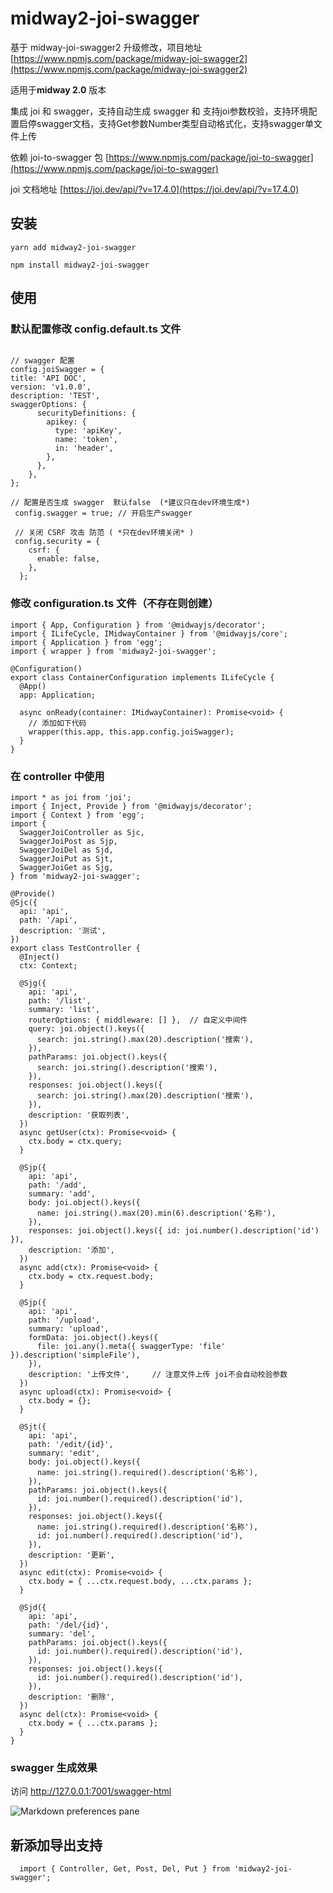 # midway2-joi-swagger

基于 midway-joi-swagger2 升级修改，项目地址 [https://www.npmjs.com/package/midway-joi-swagger2](https://www.npmjs.com/package/midway-joi-swagger2)

适用于**midway 2.0** 版本

集成 joi 和 swagger，支持自动生成 swagger 和 支持joi参数校验，支持环境配置启停swagger文档，支持Get参数Number类型自动格式化，支持swagger单文件上传

依赖 joi-to-swagger 包 [https://www.npmjs.com/package/joi-to-swagger](https://www.npmjs.com/package/joi-to-swagger)

joi 文档地址 [https://joi.dev/api/?v=17.4.0](https://joi.dev/api/?v=17.4.0)


## 安装

```
yarn add midway2-joi-swagger

npm install midway2-joi-swagger
```

## 使用

###  默认配置修改 config.default.ts 文件

```

// swagger 配置
config.joiSwagger = {
title: 'API DOC',
version: 'v1.0.0',
description: 'TEST',
swaggerOptions: {
	  securityDefinitions: {
	    apikey: {
	      type: 'apiKey',
	      name: 'token',
	      in: 'header',
	    },
	  },
	},
};

// 配置是否生成 swagger  默认false  (*建议只在dev环境生成*)
 config.swagger = true; // 开启生产swagger
 
 // 关闭 CSRF 攻击 防范 ( *只在dev环境关闭* ) 
 config.security = {
    csrf: {
      enable: false,
    },
  };
```

### 修改 configuration.ts 文件（不存在则创建）

```
import { App, Configuration } from '@midwayjs/decorator';
import { ILifeCycle, IMidwayContainer } from '@midwayjs/core';
import { Application } from 'egg';
import { wrapper } from 'midway2-joi-swagger';

@Configuration()
export class ContainerConfiguration implements ILifeCycle {
  @App()
  app: Application;

  async onReady(container: IMidwayContainer): Promise<void> {
    // 添加如下代码
    wrapper(this.app, this.app.config.joiSwagger);
  }
}
```

### 在 controller 中使用

```
import * as joi from 'joi';
import { Inject, Provide } from '@midwayjs/decorator';
import { Context } from 'egg';
import {
  SwaggerJoiController as Sjc,
  SwaggerJoiPost as Sjp,
  SwaggerJoiDel as Sjd,
  SwaggerJoiPut as Sjt,
  SwaggerJoiGet as Sjg,
} from 'midway2-joi-swagger';

@Provide()
@Sjc({
  api: 'api',
  path: '/api',
  description: '测试',
})
export class TestController {
  @Inject()
  ctx: Context;

  @Sjg({
    api: 'api',
    path: '/list',
    summary: 'list',
    routerOptions: { middleware: [] },  // 自定义中间件
    query: joi.object().keys({
      search: joi.string().max(20).description('搜索'),
    }),
    pathParams: joi.object().keys({
      search: joi.string().description('搜索'),
    }),
    responses: joi.object().keys({
      search: joi.string().max(20).description('搜索'),
    }),
    description: '获取列表',
  })
  async getUser(ctx): Promise<void> {
    ctx.body = ctx.query;
  }

  @Sjp({
    api: 'api',
    path: '/add',
    summary: 'add',
    body: joi.object().keys({
      name: joi.string().max(20).min(6).description('名称'),
    }),
    responses: joi.object().keys({ id: joi.number().description('id') }),
    description: '添加',
  })
  async add(ctx): Promise<void> {
    ctx.body = ctx.request.body;
  }

  @Sjp({
    api: 'api',
    path: '/upload',
    summary: 'upload',
    formData: joi.object().keys({
      file: joi.any().meta({ swaggerType: 'file' }).description('simpleFile'),
    }),
    description: '上传文件',     // 注意文件上传 joi不会自动校验参数
  })
  async upload(ctx): Promise<void> {
    ctx.body = {};
  }

  @Sjt({
    api: 'api',
    path: '/edit/{id}',
    summary: 'edit',
    body: joi.object().keys({
      name: joi.string().required().description('名称'),
    }),
    pathParams: joi.object().keys({
      id: joi.number().required().description('id'),
    }),
    responses: joi.object().keys({
      name: joi.string().required().description('名称'),
      id: joi.number().required().description('id'),
    }),
    description: '更新',
  })
  async edit(ctx): Promise<void> {
    ctx.body = { ...ctx.request.body, ...ctx.params };
  }

  @Sjd({
    api: 'api',
    path: '/del/{id}',
    summary: 'del',
    pathParams: joi.object().keys({
      id: joi.number().required().description('id'),
    }),
    responses: joi.object().keys({
      id: joi.number().required().description('id'),
    }),
    description: '删除',
  })
  async del(ctx): Promise<void> {
    ctx.body = { ...ctx.params };
  }
}

``` 

### swagger 生成效果

访问 http://127.0.0.1:7001/swagger-html



![Markdown preferences pane](https://fzq.oss-cn-beijing.aliyuncs.com/commom/WeChatc45f9ed6c833d0debb8294851f28d0fc.png)


## 新添加导出支持

```
  import { Controller, Get, Post, Del, Put } from 'midway2-joi-swagger';
```